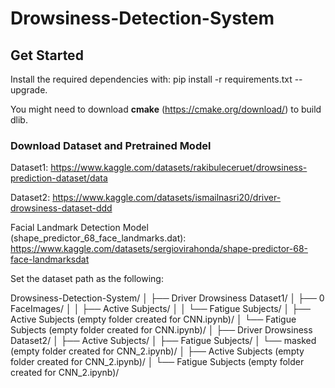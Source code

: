 # Drowsiness-Detection-System

## Get Started

Install the required dependencies with: pip install -r requirements.txt --upgrade.

You might need to download **cmake** (https://cmake.org/download/) to build dlib.

### Download Dataset and Pretrained Model

Dataset1: https://www.kaggle.com/datasets/rakibuleceruet/drowsiness-prediction-dataset/data

Dataset2: https://www.kaggle.com/datasets/ismailnasri20/driver-drowsiness-dataset-ddd

Facial Landmark Detection Model (shape_predictor_68_face_landmarks.dat): https://www.kaggle.com/datasets/sergiovirahonda/shape-predictor-68-face-landmarksdat

Set the dataset path as the following:

Drowsiness-Detection-System/
│
├── Driver Drowsiness Dataset1/
│   ├── 0 FaceImages/
│   │   ├── Active Subjects/
│   │   └── Fatigue Subjects/
│   ├── Active Subjects (empty folder created for CNN.ipynb)/
│   └── Fatigue Subjects (empty folder created for CNN.ipynb)/
│
├── Driver Drowsiness Dataset2/
│   ├── Active Subjects/
│   ├── Fatigue Subjects/
│   └── masked (empty folder created for CNN_2.ipynb)/
│       ├── Active Subjects (empty folder created for CNN_2.ipynb)/
│       └── Fatigue Subjects (empty folder created for CNN_2.ipynb)/

